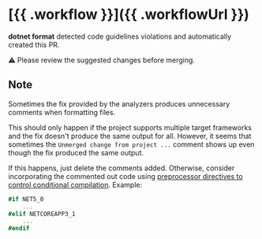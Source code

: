 # [{{ .workflow }}]({{ .workflowUrl }})

**dotnet format** detected code guidelines violations and automatically created this PR.

:warning: Please review the suggested changes before merging.

## Note

Sometimes the fix provided by the analyzers produces unnecessary comments when formatting files.

This should only happen if the project supports multiple target frameworks and the fix doesn't produce the same output for all. However, it seems that sometimes the `Unmerged change from project ...` comment shows up even though the fix produced the same output.

If this happens, just delete the comments added. Otherwise, consider incorporating the commented out code using [preprocessor directives to control conditional compilation](https://docs.microsoft.com/en-us/dotnet/csharp/language-reference/preprocessor-directives#conditional-compilation).
Example:

````````````csharp
#if NET5_0
    ...
#elif NETCOREAPP3_1
    ...
#endif
````````````
